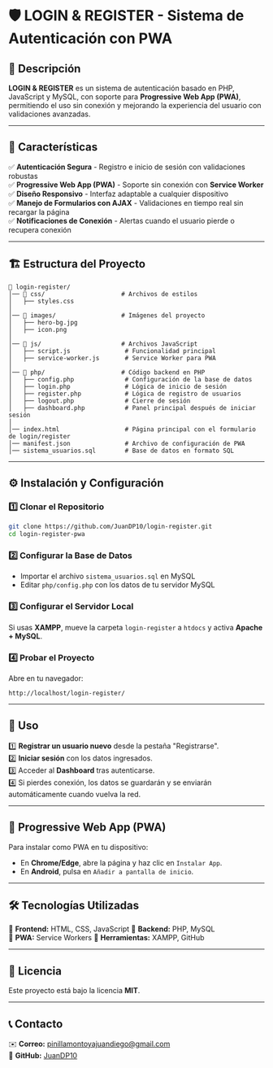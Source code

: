 # 🛡️ LOGIN & REGISTER - Sistema de Autenticación con PWA

## 📌 Descripción  
**LOGIN & REGISTER** es un sistema de autenticación basado en PHP, JavaScript y MySQL, con soporte para **Progressive Web App (PWA)**, permitiendo el uso sin conexión y mejorando la experiencia del usuario con validaciones avanzadas.  

---

## 🚀 Características  
✅ **Autenticación Segura** - Registro e inicio de sesión con validaciones robustas  
✅ **Progressive Web App (PWA)** - Soporte sin conexión con **Service Worker**  
✅ **Diseño Responsivo** - Interfaz adaptable a cualquier dispositivo  
✅ **Manejo de Formularios con AJAX** - Validaciones en tiempo real sin recargar la página  
✅ **Notificaciones de Conexión** - Alertas cuando el usuario pierde o recupera conexión  

---

## 🏗️ Estructura del Proyecto  
```
📂 login-register/
│── 📂 css/                     # Archivos de estilos
│   ├── styles.css
│
│── 📂 images/                  # Imágenes del proyecto
│   ├── hero-bg.jpg
│   ├── icon.png
│
│── 📂 js/                      # Archivos JavaScript
│   ├── script.js               # Funcionalidad principal
│   ├── service-worker.js       # Service Worker para PWA
│
│── 📂 php/                     # Código backend en PHP
│   ├── config.php              # Configuración de la base de datos
│   ├── login.php               # Lógica de inicio de sesión
│   ├── register.php            # Lógica de registro de usuarios
│   ├── logout.php              # Cierre de sesión
│   ├── dashboard.php           # Panel principal después de iniciar sesión
│
│── index.html                  # Página principal con el formulario de login/register
│── manifest.json               # Archivo de configuración de PWA
│── sistema_usuarios.sql        # Base de datos en formato SQL
```

---

## ⚙️ Instalación y Configuración  

### 1️⃣ **Clonar el Repositorio**  
```bash
git clone https://github.com/JuanDP10/login-register.git
cd login-register-pwa
```

### 2️⃣ **Configurar la Base de Datos**  
- Importar el archivo `sistema_usuarios.sql` en MySQL  
- Editar `php/config.php` con los datos de tu servidor MySQL  

### 3️⃣ **Configurar el Servidor Local**  
Si usas **XAMPP**, mueve la carpeta `login-register` a `htdocs` y activa **Apache + MySQL**.  

### 4️⃣ **Probar el Proyecto**  
Abre en tu navegador:  
```
http://localhost/login-register/
```

---

## 🎯 Uso  
1️⃣ **Registrar un usuario nuevo** desde la pestaña "Registrarse".  
2️⃣ **Iniciar sesión** con los datos ingresados.  
3️⃣ Acceder al **Dashboard** tras autenticarse.  
4️⃣ Si pierdes conexión, los datos se guardarán y se enviarán automáticamente cuando vuelva la red.  

---

## 📲 Progressive Web App (PWA)  
Para instalar como PWA en tu dispositivo:  
- En **Chrome/Edge**, abre la página y haz clic en `Instalar App`.  
- En **Android**, pulsa en `Añadir a pantalla de inicio`.  

---

## 🛠️ Tecnologías Utilizadas  
🔹 **Frontend:** HTML, CSS, JavaScript
🔹 **Backend:** PHP, MySQL  
🔹 **PWA:** Service Workers
🔹 **Herramientas:** XAMPP, GitHub  

---

## 📝 Licencia  
Este proyecto está bajo la licencia **MIT**. 

---

## 📞 Contacto  
✉️ **Correo:** pinillamontoyajuandiego@gmail.com  
🐙 **GitHub:** [JuanDP10](https://github.com/JuanDP10)  


